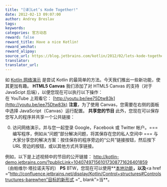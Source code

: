 ```yaml
---
title: "[译]Let’s Kode Together!"
date: 2012-02-13 09:07:00
author: Andrey Breslav
tags:
keywords:
categories: 官方动态
reward: false
reward_title: Have a nice Kotlin!
reward_wechat:
reward_alipay:
source_url: https://blog.jetbrains.com/kotlin/2012/02/lets-kode-together/
translator:
translator_url:
---
```


如 [Kotlin 网络演示](http://kotlin-demo.jetbrains.com/) 是尝试 Kotlin 的最简单的方法。今天我们推出一些新功能，使其更加有趣。
**HTML5 Canvas**
我们添加了对 HTML5 Canvas 的支持（对于 JavaScipt 后端），以便您现在可以执行以下操作：
<span id =“more-388”> </span> <br/>
在 YouTube 上观看它： [http://youtu.be/iee75Dtw83k](http://youtu.be/iee75Dtw83k) **注意**，为了使用 Canvas，您需要在右侧的面板中选择 JavaScript（Canvas）运行配置。
**共享您的节目**
此外，您现在可以保存您写入的程序并共享一个公共链接：

0. 访问网络演示，并与您一起登录 Google，Facebook 或 Twitter 帐户。=== 编写程序，例如从“问题”部分解决问题，将其保存在您的私人空间中 === 与大家分享您的解决方案：按住保存的程序旁边的“公共”链接按钮，然后按下 URL 旁边的按钮，或以其他方式共享链接。

例如，以下是上述视频中的节目的公开链接：
http://kotlin-demo.jetbrains.com/?publicLink=104074971561017308771626401859<br/>
（由帕维尔·塔拉诺夫写的）
**PS** BTW，您现在可以使用**<a href="http://confluence.jetbrains.net/display/Kotlin/Functions#Functions-Localfunctions" target="_blank">本地功能</a>**，以及**<a href =“http://confluence.jetbrains.net/display/Kotlin/Control+structures#Controlstructures-barewhen”目标的新形式 =“_ blank”>当</a>**。

